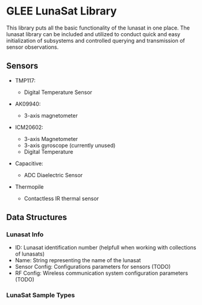 # GLEE LunaSat Library
This library puts all the basic functionality of the lunasat in one place. The lunasat library can be included and utilized to conduct quick and easy initialization of subsystems and controlled querying and transmission of sensor observations.

## Sensors

* TMP117:
  * Digital Temperature Sensor
  
* AK09940:
  * 3-axis magnetometer
  
* ICM20602:
  * 3-axis Magnetometer
  * 3-axis gyroscope (currently unused)
  * Digital Temperature 
  
* Capacitive:
  * ADC Diaelectric Sensor
  
* Thermopile
  * Contactless IR thermal sensor
  
## Data Structures

### Lunasat Info
* ID: Lunasat identification number (helpfull when working with collections of lunasats)
* Name: String representing the name of the lunasat
* Sensor Config: Configurations parameters for sensors (TODO)
* RF Config: Wireless communication system configuration parameters (TODO)

### LunaSat Sample Types

